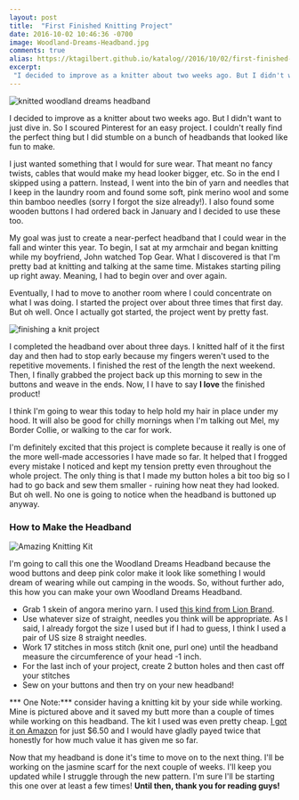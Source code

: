 ```yaml
---
layout: post
title:  "First Finished Knitting Project"
date: 2016-10-02 10:46:36 -0700
image: Woodland-Dreams-Headband.jpg
comments: true
alias: https://ktagilbert.github.io/katalog//2016/10/02/first-finished-project.html
excerpt:
 "I decided to improve as a knitter about two weeks ago. But I didn't want to just dive in. So I scoured Pinterest for an easy project. I couldn't really find the perfect thing but I did stumble on a bunch of headbands that looked like fun to make."
---
```


![knitted woodland dreams headband](/katalog/assets/Woodland-Dreams-Headband.jpg)

I decided to improve as a knitter about two weeks ago. But I didn't want to just dive in. So I scoured Pinterest for an easy project. I couldn't really find the perfect thing but I did stumble on a bunch of headbands that looked like fun to make.

I just wanted something that I would for sure wear. That meant no fancy twists, cables that would make my head looker bigger, etc. So in the end I skipped using a pattern. Instead, I went into the bin of yarn and needles that I keep in the laundry room and found some soft, pink merino wool and some thin bamboo needles (sorry I forgot the size already!). I also found some wooden buttons I had ordered back in January and I decided to use these too.

My goal was just to create a near-perfect headband that I could wear in the fall and winter this year. To begin, I sat at my armchair and began knitting while my boyfriend, John watched Top Gear. What I discovered is that I'm pretty bad at knitting and talking at the same time. Mistakes starting piling up right away. Meaning, I had to begin over and over again.

Eventually, I had to move to another room where I could concentrate on what I was doing. I started the project over about three times that first day. But oh well. Once I actually got started, the project went by pretty fast.

![finishing a knit project](/katalog/assets/headband1.jpg)

I completed the headband over about three days. I knitted half of it the first day and then had to stop early because my fingers weren't used to the repetitive movements. I finished the rest of the length the next weekend. Then, I finally grabbed the project back up this morning to sew in the buttons and weave in the ends. Now, I I have to say **I love** the finished product!

I think I'm going to wear this today to help hold my hair in place under my hood. It will also be good for chilly mornings when I'm talking out Mel, my Border Collie, or walking to the car for work.

I'm definitely excited that this project is complete because it really is one of the more well-made accessories I have made so far. It helped that I frogged every mistake I noticed and kept my tension pretty even throughout the whole project. The only thing is that I made my button holes a bit too big so I had to go back and sew them smaller - ruining how neat they had looked. But oh well. No one is going to notice when the headband is buttoned up anyway.  

### How to Make the Headband

![Amazing Knitting Kit](/katalog/assets/knitting-tools.jpg)

I'm going to call this one the Woodland Dreams Headband because the wood buttons and deep pink color make it look like something I would dream of wearing while out camping in the woods. So, without further ado, this how you can make your own Woodland Dreams Headband.

- Grab 1 skein of angora merino yarn. I used [this kind from Lion Brand](http://www.lionbrand.com/yarn/lb-collection-angora-merino-yarn.html).
- Use whatever size of straight, needles you think will be appropriate. As I said, I already forgot the size I used but if I had to guess, I think I used a pair of US size 8 straight needles.
- Work 17 stitches in moss stitch (knit one, purl one) until the headband measure the circumference of your head -1 inch.
- For the last inch of your project, create 2 button holes and then cast off your stitches
- Sew on your buttons and then try on your new headband!

*** One Note:*** consider having a knitting kit by your side while working. Mine is pictured above and it saved my butt more than a couple of times while working on this headband. The kit I used was even pretty cheap. [I got it on Amazon](https://www.amazon.com/Outop-Basic-Knitting-Accessories-Supplies/dp/B00L8KLLCW/ref=sr_1_5?ie=UTF8&qid=1475424675&sr=8-5&keywords=knitting+kit) for just $6.50 and I would have gladly payed twice that honestly for how much value it has given me so far.

Now that my headband is done it's time to move on to the next thing. I'll be working on the jasmine scarf for the next couple of weeks. I'll keep you updated while I struggle through the new pattern. I'm sure I'll be starting this one over at least a few times! **Until then, thank you for reading guys!**
